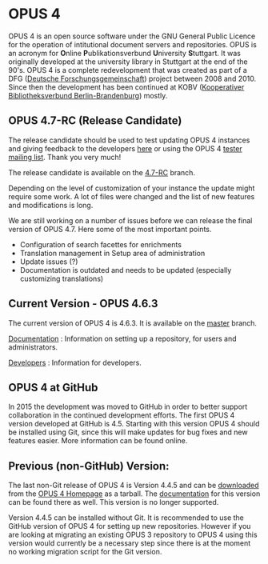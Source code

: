# OPUS 4

OPUS 4 is an open source software under the GNU General Public Licence for the operation of intitutional document
servers and repositories. OPUS is an acronym for **O**nline **P**ublikationsverbund **U**niversity **S**tuttgart.
It was originally developed at the university library in Stuttgart at the end of the 90's. OPUS 4 is a complete
redevelopment that was created as part of a DFG ([Deutsche Forschungsgemeinschaft][DFG]) project between 2008 and 2010.
Since then the development has been continued at KOBV ([Kooperativer Bibliotheksverbund Berlin-Brandenburg][KOBV])
mostly.

## OPUS 4.7-RC (Release Candidate)

The release candidate should be used to test updating OPUS 4 instances and giving feedback to the developers 
[here][ISSUES] or using the OPUS 4 [tester mailing list][OPUSTESTER]. Thank you very much!

The release candidate is available on the [4.7-RC][BRANCH47RC] branch.

Depending on the level of customization of your instance the update might require some work. A lot of files were 
changed and the list of new features and modifications is long.   

We are still working on a number of issues before we can release the final version of OPUS 4.7. Here some of the 
most important points.

- Configuration of search facettes for enrichments 
- Translation management in Setup area of administration
- Update issues (?)
- Documentation is outdated and needs to be updated (especially customizing translations)

## Current Version - OPUS 4.6.3

The current version of OPUS 4 is 4.6.3. It is available on the [master][MASTER] branch. 

[Documentation][DOC]
: Information on setting up a repository, for users and administrators.

[Developers][DEVDOC]
: Information for developers.

## OPUS 4 at GitHub

In 2015 the development was moved to GitHub in order to better support collaboration in the continued development
efforts. The first OPUS 4 version developed at GitHub is 4.5. Starting with this version OPUS 4 should be installed
using Git, since this will make updates for bug fixes and new features easier. More information can be found online.

## Previous (non-GitHub) Version:

The last non-Git release of OPUS 4 is Version 4.4.5 and can be [downloaded][OPUS445] from the
[OPUS 4 Homepage][OPUS4] as a tarball. The [documentation][OPUS445DOC] for this version can
be found there as well. This version is no longer supported. 

Version 4.4.5 can be installed without Git. It is recommended to use the GitHub version of
OPUS 4 for setting up new repositories. However if you are looking at migrating an existing OPUS 3
repository to OPUS 4 using this version would currently be a necessary step since there is at the moment
no working migration script for the Git version.

[OPUS4]: https://opus4.kobv.de
[DEVDOC]: https://opus4.github.io/
[DOC]: https://opus4.github.io/userdoc
[KOBV]: https://www.kobv.de
[DFG]: http://www.dfg.de
[OPUS445]: https://www.kobv.de/entwicklung/software/opus-4/download/
[OPUS445DOC]: https://www.kobv.de/entwicklung/software/opus-4/dokumentation/
[OPUSTESTER]: http://listserv.zib.de/mailman/listinfo/kobv-opus-tester/
[ISSUES]: http://github.com/OPUS4/application/issues
[BRANCH47RC]: https://github.com/OPUS4/application/tree/4.7-RC
[MASTER]: https://github.com/OPUS4/application/tree/master